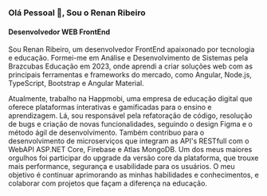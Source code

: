 ### Olá Pessoal 👋, Sou o Renan Ribeiro
#### Desenvolvedor WEB FrontEnd

Sou Renan Ribeiro, um desenvolvedor FrontEnd apaixonado por tecnologia e educação. Formei-me em Análise e Desenvolvimento de Sistemas pela Brazcubas Educação em 2023, onde aprendi a criar soluções web com as principais ferramentas e frameworks do mercado, como Angular, Node.js, TypeScript, Bootstrap e Angular Material.

Atualmente, trabalho na Happmobi, uma empresa de educação digital que oferece plataformas interativas e gamificadas para o ensino e aprendizagem. Lá, sou responsável pela refatoração de código, resolução de bugs e criação de novas funcionalidades, seguindo o design Figma e o método ágil de desenvolvimento. Também contribuo para o desenvolvimento de microserviços que integram as API's RESTfull com o WebAPI ASP.NET Core, Firebase e Atlas MongoDB. Um dos meus maiores orgulhos foi participar do upgrade da versão core da plataforma, que trouxe mais performance, segurança e usabilidade para os usuários. O meu objetivo é continuar aprimorando as minhas habilidades e conhecimentos, e colaborar com projetos que façam a diferença na educação.



